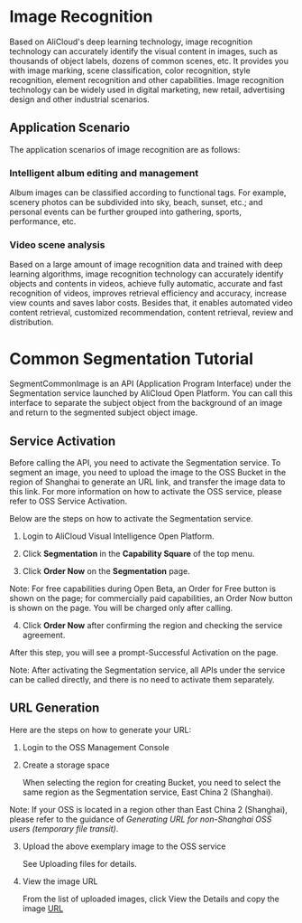# Image Recognition
 Based on AliCloud's deep learning technology, image recognition technology can accurately identify the visual content in images, such as thousands of object labels, dozens of common scenes, etc. It provides you with image marking, scene classification, color recognition, style recognition, element recognition and other capabilities. Image recognition technology can be widely used in digital marketing, new retail, advertising design and other industrial scenarios.

## Application Scenario
The application scenarios of image recognition are as follows:

### Intelligent album editing and management

Album images can be classified according to functional tags. For example, scenery photos can be subdivided into sky, beach, sunset, etc.; and personal events can be further grouped into gathering, sports, performance, etc.

### Video scene analysis

Based on a large amount of image recognition data and trained with deep learning algorithms, image recognition technology can accurately identify objects and contents in videos, achieve fully automatic, accurate and fast recognition of videos, improves retrieval efficiency and accuracy, increase view counts and saves labor costs. Besides that, it enables automated video content retrieval, customized recommendation, content retrieval, review and distribution.

# Common Segmentation Tutorial

SegmentCommonImage is an API (Application Program Interface) under the Segmentation service launched by AliCloud Open Platform. You can call this interface to separate the subject object from the background of an image and return to the segmented subject object image.

## Service Activation

Before calling the API, you need to activate the Segmentation service. To segment an image, you need to upload the image to the OSS Bucket in the region of Shanghai to generate an URL link, and transfer the image data to this link. For more information on how to activate the OSS service, please refer to OSS Service Activation.

Below are the steps on how to activate the Segmentation service.

1) Login to AliCloud Visual Intelligence Open Platform.

2) Click **Segmentation** in the **Capability Square** of the top menu.

3) Click **Order Now** on the **Segmentation** page.

Note: For free capabilities during Open Beta, an Order for Free button is shown on the page; for commercially paid capabilities, an Order Now button is shown on the page. You will be charged only after calling.

4) Click **Order Now** after confirming the region and checking the service agreement.

After this step, you will see a prompt-Successful Activation on the page.

Note: After activating the Segmentation service, all APIs under the service can be called directly, and there is no need to activate them separately.

## URL Generation

Here are the steps on how to generate your URL:

1) Login to the OSS Management Console

2) Create a storage space

   When selecting the region for creating Bucket, you need to select the same region as the Segmentation service, East China 2 (Shanghai).

Note: If your OSS is located in a region other than East China 2 (Shanghai), please refer to the guidance of *Generating URL for non-Shanghai OSS users (temporary file transit)*.

3) Upload the above exemplary image to the OSS service

   See Uploading files for details.

4) View the image URL

   From the list of uploaded images, click View the Details and copy the image [URL](https://viapi-test.oss-cn-shanghai.aliyuncs.com/demo-center/imageseg/SegmentCommonImage.jpg)

